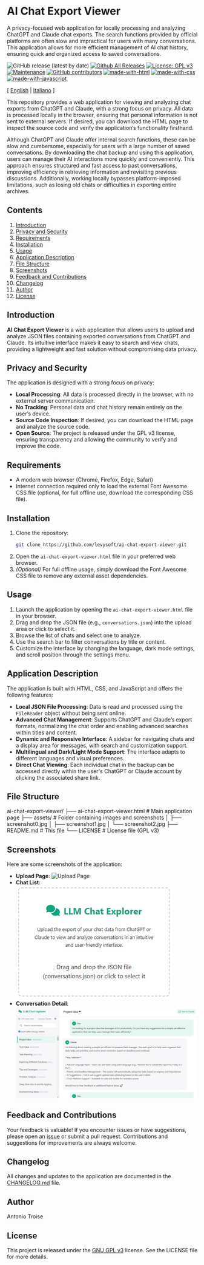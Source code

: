 # AI Chat Export Viewer
A privacy-focused web application for locally processing and analyzing ChatGPT and Claude chat exports. The search functions provided by official platforms are often slow and impractical for users with many conversations. This application allows for more efficient management of AI chat history, ensuring quick and organized access to saved conversations.

![GitHub release (latest by date)](https://img.shields.io/github/v/release/levysoft/ai-chat-export-viewer?label=latest) [![Github All Releases](https://img.shields.io/github/downloads/levysoft/ai-chat-export-viewer/total.svg)](https://github.com/levysoft/ai-chat-export-viewer/releases) [![License: GPL v3](https://img.shields.io/badge/License-GPLv3-yellow.svg)](https://opensource.org/licenses/GPLv3) [![Maintenance](https://img.shields.io/badge/Maintained%3F-yes-green.svg)](https://github.com/levysoft/ai-chat-export-viewer/graphs/commit-activity) [![GitHub contributors](https://img.shields.io/github/contributors/levysoft/ai-chat-export-viewer.svg)](https://github.com/levysoft/ai-chat-export-viewer/graphs/contributors) [![made-with-html](https://img.shields.io/badge/Made%20with-HTML-orange.svg)](https://developer.mozilla.org/en-US/docs/Web/HTML) [![made-with-css](https://img.shields.io/badge/Made%20with-CSS-blue.svg)](https://developer.mozilla.org/en-US/docs/Web/CSS) [![made-with-javascript](https://img.shields.io/badge/Made%20with-JavaScript-yellow.svg)](https://developer.mozilla.org/en-US/docs/Web/JavaScript)

[ [English](README.md) | [Italiano](README.it.md) ]

This repository provides a web application for viewing and analyzing chat exports from ChatGPT and Claude, with a strong focus on privacy. All data is processed locally in the browser, ensuring that personal information is not sent to external servers. If desired, you can download the HTML page to inspect the source code and verify the application’s functionality firsthand.

Although ChatGPT and Claude offer internal search functions, these can be slow and cumbersome, especially for users with a large number of saved conversations. By downloading the chat backup and using this application, users can manage their AI interactions more quickly and conveniently. This approach ensures structured and fast access to past conversations, improving efficiency in retrieving information and revisiting previous discussions. Additionally, working locally bypasses platform-imposed limitations, such as losing old chats or difficulties in exporting entire archives.

## Contents

1. [Introduction](#introduction)
2. [Privacy and Security](#privacy-and-security)
3. [Requirements](#requirements)
4. [Installation](#installation)
5. [Usage](#usage)
6. [Application Description](#application-description)
7. [File Structure](#file-structure)
8. [Screenshots](#screenshots)
9. [Feedback and Contributions](#feedback-and-contributions)
10. [Changelog](#changelog)
11. [Author](#author)
12. [License](#license)

## Introduction

**AI Chat Export Viewer** is a web application that allows users to upload and analyze JSON files containing exported conversations from ChatGPT and Claude. Its intuitive interface makes it easy to search and view chats, providing a lightweight and fast solution without compromising data privacy.

## Privacy and Security

The application is designed with a strong focus on privacy:
- **Local Processing**: All data is processed directly in the browser, with no external server communication.
- **No Tracking**: Personal data and chat history remain entirely on the user’s device.
- **Source Code Inspection**: If desired, you can download the HTML page and analyze the source code.
- **Open Source**: The project is released under the GPL v3 license, ensuring transparency and allowing the community to verify and improve the code.

## Requirements

- A modern web browser (Chrome, Firefox, Edge, Safari)
- Internet connection required only to load the external Font Awesome CSS file (optional, for full offline use, download the corresponding CSS file).

## Installation

1. Clone the repository:
    ```sh
    git clone https://github.com/levysoft/ai-chat-export-viewer.git
    ```
2. Open the `ai-chat-export-viewer.html` file in your preferred web browser.
3. *(Optional)* For full offline usage, simply download the Font Awesome CSS file to remove any external asset dependencies.

## Usage

1. Launch the application by opening the `ai-chat-export-viewer.html` file in your browser.
2. Drag and drop the JSON file (e.g., `conversations.json`) into the upload area or click to select it.
3. Browse the list of chats and select one to analyze.
4. Use the search bar to filter conversations by title or content.
5. Customize the interface by changing the language, dark mode settings, and scroll position through the settings menu.

## Application Description

The application is built with HTML, CSS, and JavaScript and offers the following features:
- **Local JSON File Processing**: Data is read and processed using the `FileReader` object without being sent online.
- **Advanced Chat Management**: Supports ChatGPT and Claude’s export formats, normalizing the chat order and enabling advanced searches within titles and content.
- **Dynamic and Responsive Interface**: A sidebar for navigating chats and a display area for messages, with search and customization support.
- **Multilingual and Dark/Light Mode Support**: The interface adapts to different languages and visual preferences.
- **Direct Chat Viewing**: Each individual chat in the backup can be accessed directly within the user's ChatGPT or Claude account by clicking the associated share link.

## File Structure
ai-chat-export-viewer/ ├── ai-chat-export-viewer.html # Main application page ├── assets/ # Folder containing images and screenshots │ ├── screenshot0.jpg │ ├── screenshot1.jpg │ └── screenshot2.jpg ├── README.md # This file └── LICENSE # License file (GPL v3)


## Screenshots

Here are some screenshots of the application:

- **Upload Page**:
  ![Upload Page](assets/screenshot0.jpg)
- **Chat List**:
  ![Chat List](assets/screenshot1.jpg)
- **Conversation Detail**:
  ![Conversation Detail](assets/screenshot2.jpg)

## Feedback and Contributions

Your feedback is valuable! If you encounter issues or have suggestions, please open an [issue](https://github.com/levysoft/ai-chat-export-viewer/issues) or submit a pull request. Contributions and suggestions for improvements are always welcome.

## Changelog

All changes and updates to the application are documented in the [CHANGELOG.md](./CHANGELOG.md) file.

## Author

Antonio Troise

## License

This project is released under the [GNU GPL v3](https://www.gnu.org/licenses/gpl-3.0.en.html) license. See the LICENSE file for more details.

